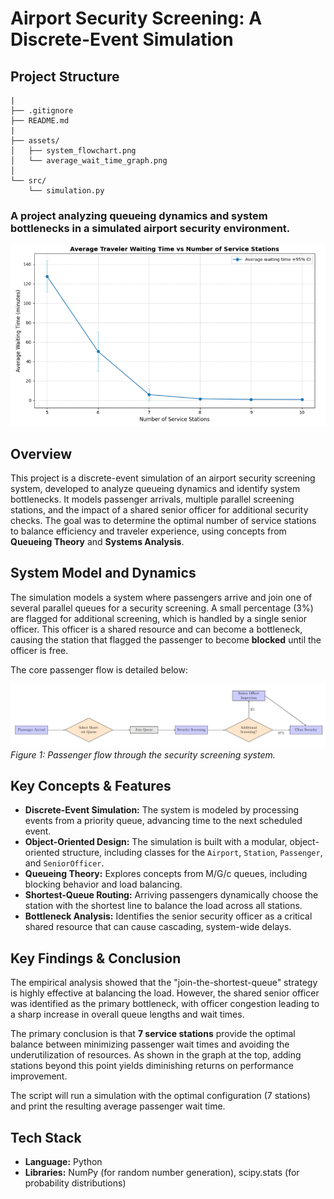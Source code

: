 # Airport Security Screening: A Discrete-Event Simulation

## Project Structure

```
|
├── .gitignore
├── README.md 
|
├── assets/            
│   ├── system_flowchart.png
│   └── average_wait_time_graph.png
│
└── src/                
    └── simulation.py
```


### A project analyzing queueing dynamics and system bottlenecks in a simulated airport security environment.

![Average Wait Time Graph](assets/average_wait_time_graph.png)

## Overview 

This project is a discrete-event simulation of an airport security screening system, developed to analyze queueing dynamics and identify system bottlenecks. It models passenger arrivals, multiple parallel screening stations, and the impact of a shared senior officer for additional security checks. The goal was to determine the optimal number of service stations to balance efficiency and traveler experience, using concepts from **Queueing Theory** and **Systems Analysis**.

## System Model and Dynamics 

The simulation models a system where passengers arrive and join one of several parallel queues for a security screening. A small percentage (3%) are flagged for additional screening, which is handled by a single senior officer. This officer is a shared resource and can become a bottleneck, causing the station that flagged the passenger to become **blocked** until the officer is free.

The core passenger flow is detailed below:

![System Flowchart](assets/system_flowchart.png)
*Figure 1: Passenger flow through the security screening system.*

## Key Concepts & Features 

* **Discrete-Event Simulation:** The system is modeled by processing events from a priority queue, advancing time to the next scheduled event.
* **Object-Oriented Design:** The simulation is built with a modular, object-oriented structure, including classes for the `Airport`, `Station`, `Passenger`, and `SeniorOfficer`.
* **Queueing Theory:** Explores concepts from M/G/c queues, including blocking behavior and load balancing.
* **Shortest-Queue Routing:** Arriving passengers dynamically choose the station with the shortest line to balance the load across all stations.
* **Bottleneck Analysis:** Identifies the senior security officer as a critical shared resource that can cause cascading, system-wide delays.

## Key Findings & Conclusion 

The empirical analysis showed that the "join-the-shortest-queue" strategy is highly effective at balancing the load. However, the shared senior officer was identified as the primary bottleneck, with officer congestion leading to a sharp increase in overall queue lengths and wait times.

The primary conclusion is that **7 service stations** provide the optimal balance between minimizing passenger wait times and avoiding the underutilization of resources. As shown in the graph at the top, adding stations beyond this point yields diminishing returns on performance improvement.


The script will run a simulation with the optimal configuration (7 stations) and print the resulting average passenger wait time.

## Tech Stack 

* **Language:** Python
* **Libraries:** NumPy (for random number generation), scipy.stats (for probability distributions)
